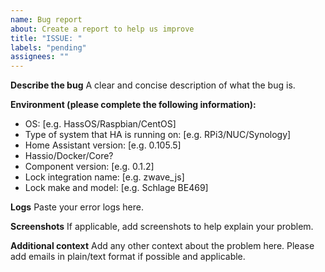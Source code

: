 ```yaml
---
name: Bug report
about: Create a report to help us improve
title: "ISSUE: "
labels: "pending"
assignees: ""
---
```


**Describe the bug**
A clear and concise description of what the bug is.

**Environment (please complete the following information):**

- OS: [e.g. HassOS/Raspbian/CentOS]
- Type of system that HA is running on: [e.g. RPi3/NUC/Synology]
- Home Assistant version: [e.g. 0.105.5]
- Hassio/Docker/Core?
- Component version: [e.g. 0.1.2]
- Lock integration name: [e.g. zwave_js]
- Lock make and model: [e.g. Schlage BE469]

**Logs**
Paste your error logs here.

**Screenshots**
If applicable, add screenshots to help explain your problem.

**Additional context**
Add any other context about the problem here.
Please add emails in plain/text format if possible and applicable.
